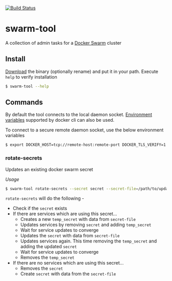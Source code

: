 [![Build Status](https://travis-ci.org/dtmistry/swarm-tool.svg?branch=master)](https://travis-ci.org/travis-ci/travis-web)
# swarm-tool

A collection of admin tasks for a [Docker Swarm](https://docs.docker.com/engine/swarm/) cluster

## Install

[Download](https://github.com/dtmistry/swarm-tool/releases) the binary (optionally rename) and put it in your path. Execute `help` to verify installation

```bash
$ swarm-tool --help
```

## Commands

By default the tool connects to the local daemon socket. [Environment variables](https://docs.docker.com/engine/reference/commandline/cli/#environment-variables) supported by docker cli can also be used.

To connect to a secure remote daemon socket, use the below environment variables

```bash
$ export DOCKER_HOST=tcp://remote-host:remote-port DOCKER_TLS_VERIFY=1 DOCKER_CERT_PATH=/path/to/certs
```
### rotate-secrets

Updates an existing docker swarm secret

*Usage*

```bash
$ swarm-tool rotate-secrets --secret secret --secret-file=/path/to/updated-secret-data
```
`rotate-secrets` will do the following -

* Check if the `secret` exists
* If there are services which are using this secret...
    * Creates a new `temp_secret` with data from `secret-file`
    * Updates services by removing `secret` and adding `temp_secret`
    * Wait for service updates to converge
    * Updates the `secret` with data from `secret-file`
    * Updates services again. This time removing the `temp_secret` and adding the updated `secret`
    * Wait for service updates to converge
    * Removes the `temp_secret`
* If there are no services which are using this secret...
    * Removes the `secret`
    * Create `secret` with data from the `secret-file`
